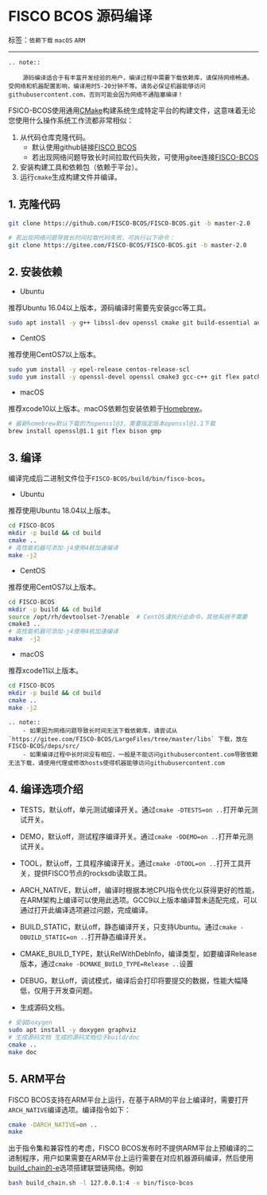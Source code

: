 # FISCO BCOS 源码编译

标签：``依赖下载`` ``macOS`` ``ARM``

----

```eval_rst
.. note::

    源码编译适合于有丰富开发经验的用户，编译过程中需要下载依赖库，请保持网络畅通。受网络和机器配置影响，编译用时5-20分钟不等。请务必保证机器能够访问githubusercontent.com，否则可能会因为网络不通阻塞编译！
```

FSICO-BCOS使用通用[CMake](https://cmake.org)构建系统生成特定平台的构建文件，这意味着无论您使用什么操作系统工作流都非常相似：

1. 从代码仓库克隆代码。
    - 默认使用github链接[FISCO BCOS](https://github.com/FISCO-BCOS/FISCO-BCOS/tree/master-2.0)
    - 若出现网络问题导致长时间拉取代码失败，可使用gitee连接[FISCO-BCOS](https://gitee.com/FISCO-BCOS/FISCO-BCOS/tree/master-2.0/)
2. 安装构建工具和依赖包（依赖于平台）。
3. 运行`cmake`生成构建文件并编译。

## 1. 克隆代码

```bash
git clone https://github.com/FISCO-BCOS/FISCO-BCOS.git -b master-2.0

# 若出现网络问题导致长时间拉取代码失败，可执行以下命令：
git clone https://gitee.com/FISCO-BCOS/FISCO-BCOS.git -b master-2.0
```

## 2. 安装依赖

- Ubuntu

推荐Ubuntu 16.04以上版本，源码编译时需要先安装gcc等工具。

```bash
sudo apt install -y g++ libssl-dev openssl cmake git build-essential autoconf texinfo flex patch bison libgmp-dev zlib1g-dev automake libtool
```

- CentOS

推荐使用CentOS7以上版本。

```bash
sudo yum install -y epel-release centos-release-scl
sudo yum install -y openssl-devel openssl cmake3 gcc-c++ git flex patch bison gmp-static devtoolset-7
```

- macOS

推荐xcode10以上版本。macOS依赖包安装依赖于[Homebrew](https://brew.sh/)。

```bash
# 最新homebrew默认下载的为openssl@3，需要指定版本openssl@1.1下载
brew install openssl@1.1 git flex bison gmp
```

## 3. 编译

编译完成后二进制文件位于`FISCO-BCOS/build/bin/fisco-bcos`。

- Ubuntu

推荐使用Ubuntu 18.04以上版本。

```bash
cd FISCO-BCOS
mkdir -p build && cd build
cmake ..
# 高性能机器可添加-j4使用4核加速编译
make -j2
```

- CentOS

推荐使用CentOS7以上版本。

```bash
cd FISCO-BCOS
mkdir -p build && cd build
source /opt/rh/devtoolset-7/enable  # CentOS请执行此命令，其他系统不需要
cmake3 ..
# 高性能机器可添加-j4使用4核加速编译
make  -j2
```

- macOS

推荐xcode11以上版本。

```bash
cd FISCO-BCOS
mkdir -p build && cd build
cmake ..
make -j2
```

```eval_rst
.. note::
    - 如果因为网络问题导致长时间无法下载依赖库，请尝试从 `https://gitee.com/FISCO-BCOS/LargeFiles/tree/master/libs` 下载，放在FISCO-BCOS/deps/src/
    - 如果编译过程中长时间没有相应，一般是不能访问githubusercontent.com导致依赖无法下载，请使用代理或修改hosts使得机器能够访问githubusercontent.com
```

## 4. 编译选项介绍

- TESTS，默认off，单元测试编译开关。通过`cmake -DTESTS=on ..`打开单元测试开关。
- DEMO，默认off，测试程序编译开关。通过`cmake -DDEMO=on ..`打开单元测试开关。
- TOOL，默认off，工具程序编译开关。通过`cmake -DTOOL=on ..`打开工具开关，提供FISCO节点的rocksdb读取工具。
- ARCH_NATIVE，默认off，编译时根据本地CPU指令优化以获得更好的性能，在ARM架构上编译可以使用此选项。GCC9以上版本编译暂未适配完成，可以通过打开此编译选项避过问题，完成编译。
- BUILD_STATIC，默认off，静态编译开关，只支持Ubuntu。通过`cmake -DBUILD_STATIC=on ..`打开静态编译开关。
- CMAKE_BUILD_TYPE，默认RelWithDebInfo，编译类型，如要编译Release版本，通过`cmake -DCMAKE_BUILD_TYPE=Release ..`设置
- DEBUG，默认off，调试模式，编译后会打印将要提交的数据，性能大幅降低，仅用于开发查问题。

- 生成源码文档。
```bash
# 安装Doxygen
sudo apt install -y doxygen graphviz
# 生成源码文档 生成的源码文档位于build/doc
cmake ..
make doc
```

## 5. ARM平台

FISCO BCOS支持在ARM平台上运行，在基于ARM的平台上编译时，需要打开`ARCH_NATIVE`编译选项。编译指令如下：

```bash
cmake -DARCH_NATIVE=on ..
make
```

出于指令集和兼容性的考虑，FISCO BCOS发布时不提供ARM平台上预编译的二进制程序，用户如果需要在ARM平台上运行需要在对应机器源码编译，然后使用[build_chain的-e](../manual/build_chain.html#e-optional)选项搭建联盟链网络。例如

```bash
bash build_chain.sh -l 127.0.0.1:4 -e bin/fisco-bcos
```